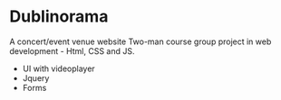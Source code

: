# Dublinorama
A concert/event venue website 
Two-man course group project in web development - Html, CSS and JS. 
- UI with videoplayer 
- Jquery 
- Forms
